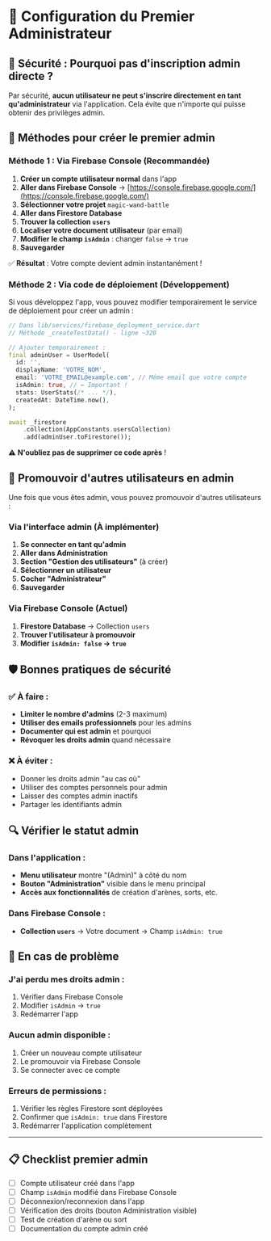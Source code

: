 # 👑 Configuration du Premier Administrateur

## 🚨 Sécurité : Pourquoi pas d'inscription admin directe ?

Par sécurité, **aucun utilisateur ne peut s'inscrire directement en tant qu'administrateur** via l'application. Cela évite que n'importe qui puisse obtenir des privilèges admin.

## 🎯 Méthodes pour créer le premier admin

### Méthode 1 : Via Firebase Console (Recommandée)

1. **Créer un compte utilisateur normal** dans l'app
2. **Aller dans Firebase Console** → [https://console.firebase.google.com/](https://console.firebase.google.com/)
3. **Sélectionner votre projet** `magic-wand-battle`
4. **Aller dans Firestore Database**
5. **Trouver la collection `users`**
6. **Localiser votre document utilisateur** (par email)
7. **Modifier le champ `isAdmin`** : changer `false` → `true`
8. **Sauvegarder**

✅ **Résultat** : Votre compte devient admin instantanément !

### Méthode 2 : Via code de déploiement (Développement)

Si vous développez l'app, vous pouvez modifier temporairement le service de déploiement pour créer un admin :

```dart
// Dans lib/services/firebase_deployment_service.dart
// Méthode _createTestData() - ligne ~320

// Ajouter temporairement :
final adminUser = UserModel(
  id: '',
  displayName: 'VOTRE_NOM',
  email: 'VOTRE_EMAIL@example.com', // Même email que votre compte
  isAdmin: true, // ← Important !
  stats: UserStats(/* ... */),
  createdAt: DateTime.now(),
);

await _firestore
    .collection(AppConstants.usersCollection)
    .add(adminUser.toFirestore());
```

⚠️ **N'oubliez pas de supprimer ce code après** !

## 🔄 Promouvoir d'autres utilisateurs en admin

Une fois que vous êtes admin, vous pouvez promouvoir d'autres utilisateurs :

### Via l'interface admin (À implémenter)

1. **Se connecter en tant qu'admin**
2. **Aller dans Administration**
3. **Section "Gestion des utilisateurs"** (à créer)
4. **Sélectionner un utilisateur**
5. **Cocher "Administrateur"**
6. **Sauvegarder**

### Via Firebase Console (Actuel)

1. **Firestore Database** → Collection `users`
2. **Trouver l'utilisateur à promouvoir**
3. **Modifier `isAdmin: false` → `true`**

## 🛡️ Bonnes pratiques de sécurité

### ✅ À faire :
- **Limiter le nombre d'admins** (2-3 maximum)
- **Utiliser des emails professionnels** pour les admins
- **Documenter qui est admin** et pourquoi
- **Révoquer les droits admin** quand nécessaire

### ❌ À éviter :
- Donner les droits admin "au cas où"
- Utiliser des comptes personnels pour admin
- Laisser des comptes admin inactifs
- Partager les identifiants admin

## 🔍 Vérifier le statut admin

### Dans l'application :
- **Menu utilisateur** montre "(Admin)" à côté du nom
- **Bouton "Administration"** visible dans le menu principal
- **Accès aux fonctionnalités** de création d'arènes, sorts, etc.

### Dans Firebase Console :
- **Collection `users`** → Votre document → Champ `isAdmin: true`

## 🚨 En cas de problème

### J'ai perdu mes droits admin :
1. Vérifier dans Firebase Console
2. Modifier `isAdmin` → `true`
3. Redémarrer l'app

### Aucun admin disponible :
1. Créer un nouveau compte utilisateur
2. Le promouvoir via Firebase Console
3. Se connecter avec ce compte

### Erreurs de permissions :
1. Vérifier les règles Firestore sont déployées
2. Confirmer que `isAdmin: true` dans Firestore
3. Redémarrer l'application complètement

---

## 📋 Checklist premier admin

- [ ] Compte utilisateur créé dans l'app
- [ ] Champ `isAdmin` modifié dans Firebase Console
- [ ] Déconnexion/reconnexion dans l'app
- [ ] Vérification des droits (bouton Administration visible)
- [ ] Test de création d'arène ou sort
- [ ] Documentation du compte admin créé 